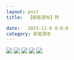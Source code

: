 ```yaml
---
layout: post
title:  【新能源车】转

date:   2023-11-6 0:0:0
category: 新能源车
---
```

![](http://s5kw20fzf.hd-bkt.clouddn.com/img/6661699834311_.pic.jpg)
![](http://s5kx63xd7.hd-bkt.clouddn.com/img/11521702427647_.pic.jpg)
![](http://s5kx63xd7.hd-bkt.clouddn.com/img/11531702427681_.pic.jpg)
![](http://s5kx63xd7.hd-bkt.clouddn.com/img/11561702428922_.pic.jpg)
![](http://s5kx63xd7.hd-bkt.clouddn.com/img/11571702428952_.pic.jpg)